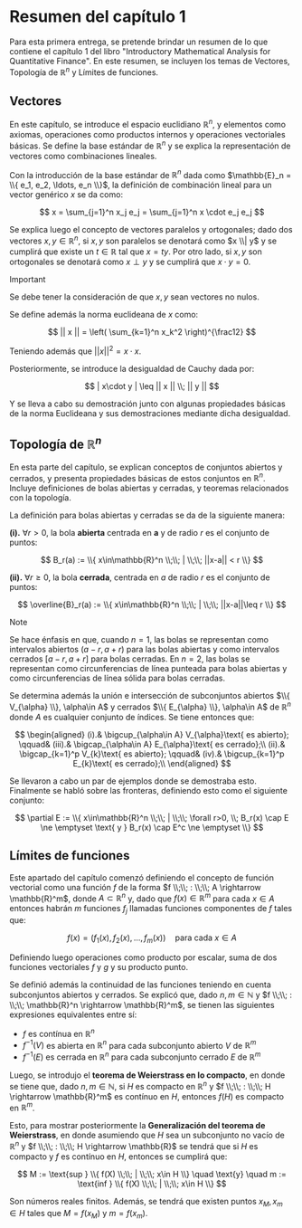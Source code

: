 # Resumen del capítulo 1

Para esta primera entrega, se pretende brindar un resumen de lo que contiene el capítulo 1 del libro "Introductory Mathematical Analysis for Quantitative Finance". En este resumen, se incluyen los temas de Vectores, Topología de $\mathbb{R}^n$ y Límites de funciones.


## Vectores

En este capítulo, se introduce el espacio euclidiano $\mathbb{R}^n$, y elementos como axiomas, operaciones como productos internos y operaciones vectoriales básicas. Se define la base estándar de $\mathbb{R}^n$ y se explica la representación de vectores como combinaciones lineales.

Con la introducción de la base estándar de $\mathbb{R}^n$ dada como $\mathbb{E}_n = \\{ e_1, e_2, \ldots, e_n \\}$, la definición de combinación lineal para un vector genérico $x$ se da como:

$$ x = \sum_{j=1}^n x_j e_j = \sum_{j=1}^n x \cdot e_j e_j $$

Se explica luego el concepto de vectores paralelos y ortogonales; dado dos vectores $x, y \in \mathbb{R}^n$, si $x,y$ son paralelos se denotará como $x \\| y$ y se cumplirá que existe un $t\in\mathbb{R}$ tal que $x=ty$. Por otro lado, si $x,y$ son ortogonales se denotará como $x\perp y$ y se cumplirá que $x\cdot y = 0$.

> [!IMPORTANT]
> Se debe tener la consideración de que $x,y$ sean vectores no nulos.

Se define además la norma euclideana de $x$ como:

$$ || x || = \left( \sum_{k=1}^n x_k^2 \right)^{\frac12} $$

Teniendo además que $|| x ||^2 = x\cdot x$.

Posteriormente, se introduce la desigualdad de Cauchy dada por:

$$ | x\cdot y | \leq || x || \\; || y || $$

Y se lleva a cabo su demostración junto con algunas propiedades básicas de la norma Euclideana y sus demostraciones mediante dicha desigualdad.


## Topología de $\mathbb{R}^n$

En esta parte del capítulo, se explican conceptos de conjuntos abiertos y cerrados, y presenta propiedades básicas de estos conjuntos en $\mathbb{R}^n$. Incluye definiciones de bolas abiertas y cerradas, y teoremas relacionados con la topología.

La definición para bolas abiertas y cerradas se da de la siguiente manera:

**(i).** $\forall r > 0$, la bola **abierta** centrada en **a** y de radio $r$ es el conjunto de puntos:

$$ B_r(a) := \\{ x\in\mathbb{R}^n \\;\\; | \\;\\; ||x-a|| < r \\} $$

**(ii).** $\forall r \geq 0$, la bola **cerrada**, centrada en $a$ de radio $r$ es el conjunto de puntos:

$$ \overline{B}_r(a) := \\{ x\in\mathbb{R}^n \\;\\; | \\;\\; ||x-a||\leq r \\} $$

> [!NOTE]
> Se hace énfasis en que, cuando $n=1$, las bolas se representan como intervalos abiertos $(a-r, a+r)$ para las bolas abiertas y como intervalos cerrados $[a-r, a+r]$ para bolas cerradas. En $n=2$, las bolas se representan como circunferencias de línea punteada para bolas abiertas y como circunferencias de línea sólida para bolas cerradas.

Se determina además la unión e intersección de subconjuntos abiertos $\\{ V_{\alpha} \\}, \alpha\in A$ y cerrados $\\{ E_{\alpha} \\}, \alpha\in A$ de $\mathbb{R}^n$ donde $A$ es cualquier conjunto de índices. Se tiene entonces que:

$$
\begin{aligned}
    (i).& \bigcup_{\alpha\in A} V_{\alpha}\text{ es abierto}; \qquad& (iii).& \bigcap_{\alpha\in A} E_{\alpha}\text{ es cerrado};\\
    (ii).& \bigcap_{k=1}^p V_{k}\text{ es abierto}; \qquad& (iv).& \bigcup_{k=1}^p E_{k}\text{ es cerrado};\\
\end{aligned}
$$

Se llevaron a cabo un par de ejemplos donde se demostraba esto. Finalmente se habló sobre las fronteras, definiendo esto como el siguiente conjunto:

$$ \partial E := \\{ x\in\mathbb{R}^n \\;\\; | \\;\\; \forall r>0, \\; B_r(x) \cap E \ne \emptyset \text{ y } B_r(x) \cap E^c \ne \emptyset \\} $$


## Límites de funciones

Este apartado del capítulo comenzó definiendo el concepto de función vectorial como una función $f$ de la forma $f \\;\\; : \\;\\; A \rightarrow \mathbb{R}^m$, donde $A\subset\mathbb{R}^n$ y, dado que $f(x)\in\mathbb{R}^m$ para cada $x\in A$ entonces habrán $m$ funciones $f_j$ llamadas funciones componentes de $f$ tales que:

$$ f(x) = ( f_1(x), f_2(x), ..., f_m(x) ) \quad \text{para cada } x\in A $$

Definiendo luego operaciones como producto por escalar, suma de dos funciones vectoriales $f$ y $g$ y su producto punto.

Se definió además la continuidad de las funciones teniendo en cuenta subconjuntos abiertos y cerrados. Se explicó que, dado $n,m\in\mathbb{N}$ y $f \\;\\; : \\;\\; \mathbb{R}^n \rightarrow \mathbb{R}^m$, se tienen las siguientes expresiones equivalentes entre sí:

* $f$ es contínua en $\mathbb{R}^n$
* $f^{-1}(V)$ es abierta en $\mathbb{R}^n$ para cada subconjunto abierto $V$ de $\mathbb{R}^m$
* $f^{-1}(E)$ es cerrada en $\mathbb{R}^n$ para cada subconjunto cerrado $E$ de $\mathbb{R}^m$

Luego, se introdujo el **teorema de Weierstrass en lo compacto**, en donde se tiene que, dado $n,m\in\mathbb{N}$, si $H$ es compacto en $\mathbb{R}^n$ y $f \\;\\; : \\;\\; H \rightarrow \mathbb{R}^m$ es contínuo en $H$, entonces $f(H)$ es compacto en $\mathbb{R}^m$.

Esto, para mostrar posteriormente la **Generalización del teorema de Weierstrass**, en donde asumiendo que $H$ sea un subconjunto no vacío de $\mathbb{R}^n$ y $f \\;\\; : \\;\\; H \rightarrow \mathbb{R}$ se tendrá que si $H$ es compacto y $f$ es contínuo en $H$, entonces se cumplirá que:

$$ M := \text{sup } \\{ f(X) \\;\\; | \\;\\; x\in H \\} \quad \text{y} \quad m := \text{inf } \\{ f(X) \\;\\; | \\;\\; x\in H \\} $$

Son números reales finitos. Además, se tendrá que existen puntos $x_M, x_m \in H$ tales que $M=f(x_M)$ y $m=f(x_m)$.
